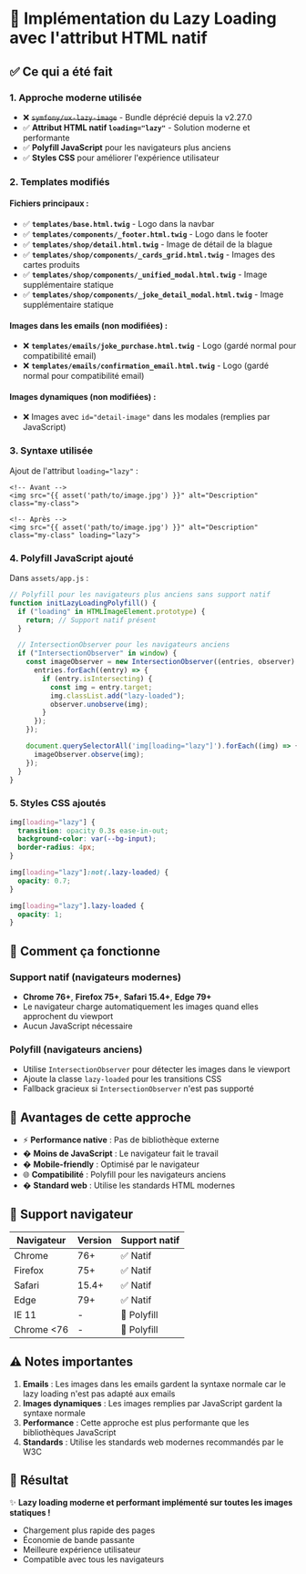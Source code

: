 # 🎯 Implémentation du Lazy Loading avec l'attribut HTML natif

## ✅ Ce qui a été fait

### 1. Approche moderne utilisée

- ❌ ~~`symfony/ux-lazy-image`~~ - Bundle déprécié depuis la v2.27.0
- ✅ **Attribut HTML natif `loading="lazy"`** - Solution moderne et performante
- ✅ **Polyfill JavaScript** pour les navigateurs plus anciens
- ✅ **Styles CSS** pour améliorer l'expérience utilisateur

### 2. Templates modifiés

#### Fichiers principaux :

- ✅ **`templates/base.html.twig`** - Logo dans la navbar
- ✅ **`templates/components/_footer.html.twig`** - Logo dans le footer
- ✅ **`templates/shop/detail.html.twig`** - Image de détail de la blague
- ✅ **`templates/shop/components/_cards_grid.html.twig`** - Images des cartes produits
- ✅ **`templates/shop/components/_unified_modal.html.twig`** - Image supplémentaire statique
- ✅ **`templates/shop/components/_joke_detail_modal.html.twig`** - Image supplémentaire statique

#### Images dans les emails (non modifiées) :

- ❌ **`templates/emails/joke_purchase.html.twig`** - Logo (gardé normal pour compatibilité email)
- ❌ **`templates/emails/confirmation_email.html.twig`** - Logo (gardé normal pour compatibilité email)

#### Images dynamiques (non modifiées) :

- ❌ Images avec `id="detail-image"` dans les modales (remplies par JavaScript)

### 3. Syntaxe utilisée

Ajout de l'attribut `loading="lazy"` :

```twig
<!-- Avant -->
<img src="{{ asset('path/to/image.jpg') }}" alt="Description" class="my-class">

<!-- Après -->
<img src="{{ asset('path/to/image.jpg') }}" alt="Description" class="my-class" loading="lazy">
```

### 4. Polyfill JavaScript ajouté

Dans `assets/app.js` :

```javascript
// Polyfill pour les navigateurs plus anciens sans support natif
function initLazyLoadingPolyfill() {
  if ("loading" in HTMLImageElement.prototype) {
    return; // Support natif présent
  }

  // IntersectionObserver pour les navigateurs anciens
  if ("IntersectionObserver" in window) {
    const imageObserver = new IntersectionObserver((entries, observer) => {
      entries.forEach((entry) => {
        if (entry.isIntersecting) {
          const img = entry.target;
          img.classList.add("lazy-loaded");
          observer.unobserve(img);
        }
      });
    });

    document.querySelectorAll('img[loading="lazy"]').forEach((img) => {
      imageObserver.observe(img);
    });
  }
}
```

### 5. Styles CSS ajoutés

```css
img[loading="lazy"] {
  transition: opacity 0.3s ease-in-out;
  background-color: var(--bg-input);
  border-radius: 4px;
}

img[loading="lazy"]:not(.lazy-loaded) {
  opacity: 0.7;
}

img[loading="lazy"].lazy-loaded {
  opacity: 1;
}
```

## 🔧 Comment ça fonctionne

### Support natif (navigateurs modernes)

- **Chrome 76+**, **Firefox 75+**, **Safari 15.4+**, **Edge 79+**
- Le navigateur charge automatiquement les images quand elles approchent du viewport
- Aucun JavaScript nécessaire

### Polyfill (navigateurs anciens)

- Utilise `IntersectionObserver` pour détecter les images dans le viewport
- Ajoute la classe `lazy-loaded` pour les transitions CSS
- Fallback gracieux si `IntersectionObserver` n'est pas supporté

## 🚀 Avantages de cette approche

- ⚡ **Performance native** : Pas de bibliothèque externe
- � **Moins de JavaScript** : Le navigateur fait le travail
- � **Mobile-friendly** : Optimisé par le navigateur
- 🌐 **Compatibilité** : Polyfill pour les navigateurs anciens
- � **Standard web** : Utilise les standards HTML modernes

## 🧪 Support navigateur

| Navigateur | Version | Support natif |
| ---------- | ------- | ------------- |
| Chrome     | 76+     | ✅ Natif      |
| Firefox    | 75+     | ✅ Natif      |
| Safari     | 15.4+   | ✅ Natif      |
| Edge       | 79+     | ✅ Natif      |
| IE 11      | -       | 🔄 Polyfill   |
| Chrome <76 | -       | 🔄 Polyfill   |

## ⚠️ Notes importantes

1. **Emails** : Les images dans les emails gardent la syntaxe normale car le lazy loading n'est pas adapté aux emails
2. **Images dynamiques** : Les images remplies par JavaScript gardent la syntaxe normale
3. **Performance** : Cette approche est plus performante que les bibliothèques JavaScript
4. **Standards** : Utilise les standards web modernes recommandés par le W3C

## 🎯 Résultat

✨ **Lazy loading moderne et performant implémenté sur toutes les images statiques !**

- Chargement plus rapide des pages
- Économie de bande passante
- Meilleure expérience utilisateur
- Compatible avec tous les navigateurs
